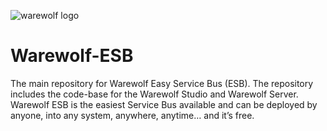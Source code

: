 ![warewolf logo](http://www.warewolf.io/images/warewolf-logo.png)

Warewolf-ESB
============

The main repository for Warewolf  Easy Service Bus (ESB). The repository includes the code-base for the Warewolf Studio and Warewolf Server. Warewolf ESB is the easiest Service Bus available and can be deployed by anyone, into any system, anywhere, anytime… and it’s free.
